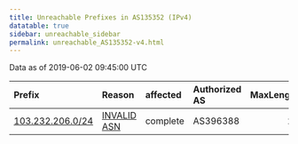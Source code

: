 ```yaml
---
title: Unreachable Prefixes in AS135352 (IPv4)
datatable: true
sidebar: unreachable_sidebar
permalink: unreachable_AS135352-v4.html
---
```


Data as of 2019-06-02 09:45:00 UTC


<div class="datatable-begin"></div>

| Prefix                                                     | Reason                                                                                                   | affected   | Authorized AS   |   MaxLength | Anchor                           |   unreachable /24s |
|:-----------------------------------------------------------|:---------------------------------------------------------------------------------------------------------|:-----------|:----------------|------------:|:---------------------------------|-------------------:|
| [103.232.206.0/24](https://stat.ripe.net/103.232.206.0/24) | [INVALID ASN](https://rpki-validator.ripe.net/announcement-preview?asn=AS135352&prefix=103.232.206.0/24) | complete   | AS396388        |          24 | [ARIN](unreachable_ARIN-v4.html) |                  1 |

<div class="datatable-end"></div>